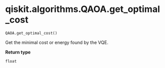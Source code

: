 # qiskit.algorithms.QAOA.get\_optimal\_cost

`QAOA.get_optimal_cost()`

Get the minimal cost or energy found by the VQE.

**Return type**

`float`
